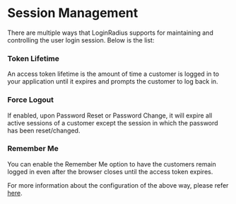 # Session Management

There are multiple ways that LoginRadius supports for maintaining and controlling the user login session. Below is the list:

### Token Lifetime

An access token lifetime is the amount of time a customer is logged in to your application until it expires and prompts the customer to log back in.

### Force Logout

If enabled, upon Password Reset or Password Change, it will expire all active sessions of a customer except the session in which the password has been reset/changed.

### Remember Me

You can enable the Remember Me option to have the customers remain logged in even after the browser closes until the access token expires.

For more information about the configuration of the above way, please refer [here](/authentication/concepts/session-management/).